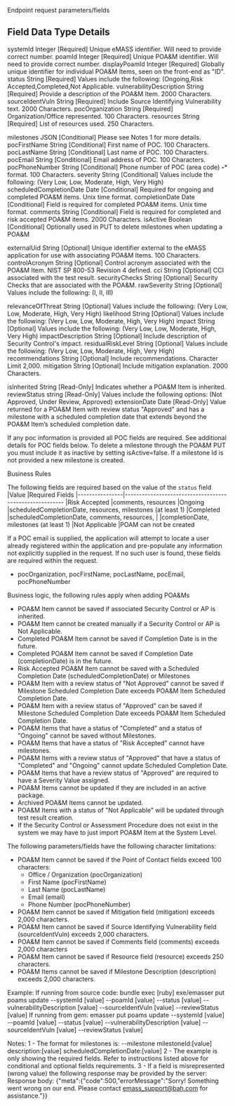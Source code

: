 Endpoint request parameters/fields

Field                   Data Type  Details
-------------------------------------------------------------------------------------------------
systemId                 Integer   [Required] Unique eMASS identifier. Will need to provide correct number.
poamId                   Integer   [Required] Unique POA&M identifier. Will need to provide correct number.
displayPoamId            Integer   [Required] Globally unique identifier for individual POA&M Items, seen on the front-end as "ID".
status                   String    [Required] Values include the following: (Ongoing,Risk Accepted,Completed,Not Applicable.
vulnerabilityDescription String    [Required] Provide a description of the POA&M Item. 2000 Characters.
sourceIdentVuln          String    [Required] Include Source Identifying Vulnerability text. 2000 Characters.
pocOrganization          String    [Required] Organization/Office represented. 100 Characters.
resources                String    [Required] List of resources used. 250 Characters.

milestones               JSON      [Conditional] Please see Notes 1 for more details.
pocFirstName             String    [Conditional] First name of POC. 100 Characters.
pocLastName              String    [Conditional] Last name of POC. 100 Characters.
pocEmail                 String    [Conditional] Email address of POC. 100 Characters.
pocPhoneNumber           String    [Conditional] Phone number of POC (area code) ***-**** format. 100 Characters.
severity                 String    [Conditional] Values include the following: (Very Low, Low, Moderate, High, Very High)
scheduledCompletionDate  Date      [Conditional] Required for ongoing and completed POA&M items. Unix time format.
completionDate           Date      [Conditional] Field is required for completed POA&M items. Unix time format.
comments                 String    [Conditional] Field is required for completed and risk accepted POA&M items. 2000 Characters.
isActive                 Boolean   [Conditional] Optionally used in PUT to delete milestones when updating a POA&M

externalUid              String    [Optional] Unique identifier external to the eMASS application for use with associating POA&M Items. 100 Characters.
controlAcronym           String    [Optional] Control acronym associated with the POA&M Item. NIST SP 800-53 Revision 4 defined.
cci                      String    [Optional] CCI associated with the test result.
securityChecks           String    [Optional] Security Checks that are associated with the POA&M.
rawSeverity              String    [Optional] Values include the following: (I, II, III)

relevanceOfThreat        String    [Optional] Values include the following: (Very Low, Low, Moderate, High, Very High)
likelihood               String    [Optional] Values include the following: (Very Low, Low, Moderate, High, Very High)
impact                   String    [Optional] Values include the following: (Very Low, Low, Moderate, High, Very High)
impactDescription        String    [Optional] Include description of Security Control's impact.
residualRiskLevel        String    [Optional] Values include the following: (Very Low, Low, Moderate, High, Very High)
recommendations          String    [Optional] Include recommendations. Character Limit 2,000.
mitigation               String    [Optional] Include mitigation explanation. 2000 Characters.

isInherited              String    [Read-Only] Indicates whether a POA&M Item is inherited.
reviewStatus             string    [Read-Only] Values include the following options: (Not Approved, Under Review, Approved)
extensionDate            Date      [Read-Only] Value returned for a POA&M Item with review status "Approved" and has a milestone
                                               with a scheduled completion date that extends beyond the POA&M Item’s scheduled completion date.

If any poc information is provided all POC fields are required. See additional details for POC fields below.
To delete a milestone through the POA&M PUT you must include it as inactive by setting isActive=false.
If a milestone Id is not provided a new milestone is created. 

Business Rules


The following fields are required based on the value of the `status` field
  |Value           |Required Fields
  |----------------|--------------------------------------------------------
  |Risk Accepted   |comments, resources
  |Ongoing         |scheduledCompletionDate, resources, milestones (at least 1)
  |Completed       |scheduledCompletionDate, comments, resources,
  |                |completionDate, milestones (at least 1)
  |Not Applicable  |POAM can not be created

If a POC email is supplied, the application will attempt to locate a user
already registered within the application and pre-populate any information
not explicitly supplied in the request. If no such user is found, these
fields are required within the request.
  - pocOrganization, pocFirstName, pocLastName, pocEmail, pocPhoneNumber

Business logic, the following rules apply when adding POA&Ms

- POA&M Item cannot be saved if associated Security Control or AP is inherited.
- POA&M Item cannot be created manually if a Security Control or AP is Not Applicable.
- Completed POA&M Item cannot be saved if Completion Date is in the future.
- Completed POA&M Item cannot be saved if Completion Date (completionDate) is in the future.
- Risk Accepted POA&M Item cannot be saved with a Scheduled Completion Date (scheduledCompletionDate) or Milestones
- POA&M Item with a review status of "Not Approved" cannot be saved if Milestone Scheduled Completion Date exceeds POA&M Item  Scheduled Completion Date.
- POA&M Item with a review status of "Approved" can be saved if Milestone Scheduled Completion Date exceeds POA&M Item Scheduled Completion Date.
- POA&M Items that have a status of "Completed" and a status of "Ongoing" cannot be saved without Milestones.
- POA&M Items that have a status of "Risk Accepted" cannot have milestones.
- POA&M Items with a review status of "Approved" that have a status of "Completed" and "Ongoing" cannot update Scheduled Completion Date.
- POA&M Items that have a review status of "Approved" are required to have a Severity Value assigned.
- POA&M Items cannot be updated if they are included in an active package.
- Archived POA&M Items cannot be updated.
- POA&M Items with a status of "Not Applicable" will be updated through test result creation.
- If the Security Control or Assessment Procedure does not exist in the system we may have to just import POA&M Item at the System Level.


The following parameters/fields have the following character limitations:
- POA&M Item cannot be saved if the Point of Contact fields exceed 100 characters:
  - Office / Organization (pocOrganization)
  - First Name            (pocFirstName)
  - Last Name             (pocLastName)
  - Email                 (email)
  - Phone Number          (pocPhoneNumber)
- POA&M Item cannot be saved if Mitigation field (mitigation) exceeds 2,000 characters.
- POA&M Item cannot be saved if Source Identifying Vulnerability field (sourceIdentVuln) exceeds 2,000 characters.
- POA&M Item cannot be saved if Comments field (comments) exceeds 2,000 characters 
- POA&M Item cannot be saved if Resource field (resource) exceeds 250 characters.
- POA&M Items cannot be saved if Milestone Description (description) exceeds 2,000 characters.

Example:
If running from source code:
  bundle exec [ruby] exe/emasser put poams update --systemId [value] --poamId [value] --status [value] --vulnerabilityDescription [value] --sourceIdentVuln [value] --reviewStatus [value]
If running from gem:
  emasser put poams update --systemId [value] --poamId [value] --status [value] --vulnerabilityDescription [value] --sourceIdentVuln [value] --reviewStatus [value]

Notes:
1 - The format for milestones is:
    --milestone milestoneId:[value] description:[value] scheduledCompletionDate:[value]
2 - The example is only showing the required fields. Refer to instructions listed above for conditional and optional fields requirements.
3 - If a field is misrepresented (wrong value) the following response may be provided by the server:
Response body: {"meta":{"code":500,"errorMessage":"Sorry! Something went wrong on our end. Please contact emass_support@bah.com for assistance."}}
